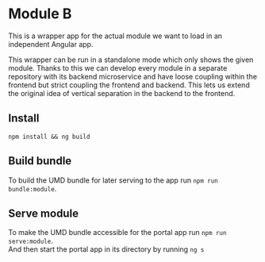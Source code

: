 # Module B

This is a wrapper app for the actual module we want to load in an independent Angular app.

This wrapper can be run in a standalone mode which only shows the given module.
Thanks to this we can develop every module in a separate repository with its backend microservice and have loose coupling within the frontend but strict coupling the frontend and backend.
This lets us extend the original idea of vertical separation in the backend to the frontend.

## Install

`npm install && ng build`

## Build bundle

To build the UMD bundle for later serving to the app run `npm run bundle:module`.

## Serve module

To make the UMD bundle accessible for the portal app run `npm run serve:module`.  
And then start the portal app in its directory by running `ng s`
